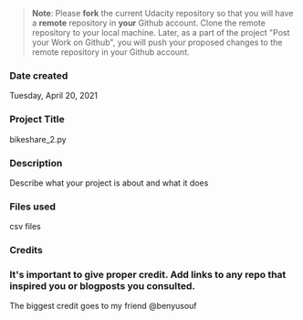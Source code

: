 >**Note**: Please **fork** the current Udacity repository so that you will have a **remote** repository in **your** Github account. Clone the remote repository to your local machine. Later, as a part of the project "Post your Work on Github", you will push your proposed changes to the remote repository in your Github account.

### Date created
Tuesday, April 20, 2021

### Project Title
bikeshare_2.py

### Description
Describe what your project is about and what it does

### Files used
csv files

### Credits
### It's important to give proper credit. Add links to any repo that inspired you or blogposts you consulted.
The biggest credit goes to my friend @benyusouf


